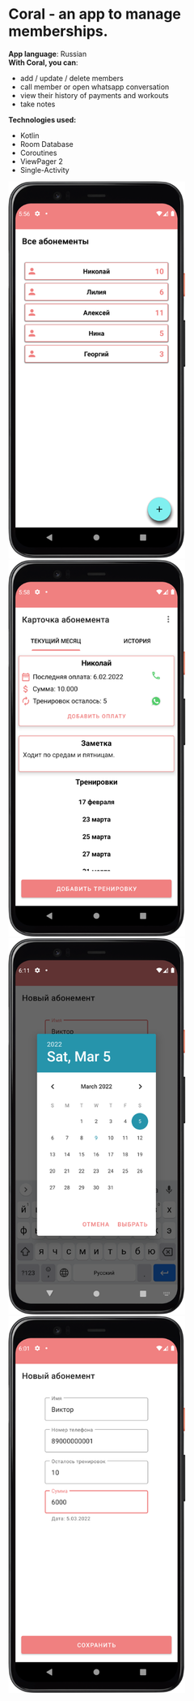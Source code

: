 # Coral - an app to manage memberships.

**App language**: Russian    
**With Coral, you can**:
- add / update / delete members
- call member or open whatsapp conversation 
- view their history of payments and workouts
- take notes

**Technologies used:**
- Kotlin
- Room Database
- Coroutines
- ViewPager 2
- Single-Activity

<img src="screenshot_frame_1.png" alt="screenshot_1" style="width:350px;"/> <img src="screenshot_frame_2.png" alt="screenshot_2" style="width:350px;"/> <img src="screenshot_date_picked_right.png" alt="screenshot_3" style="width:350px;"/> <img src="screenshot_3_date_entered.png" alt="screenshot_4" style="width:350px;"/>
